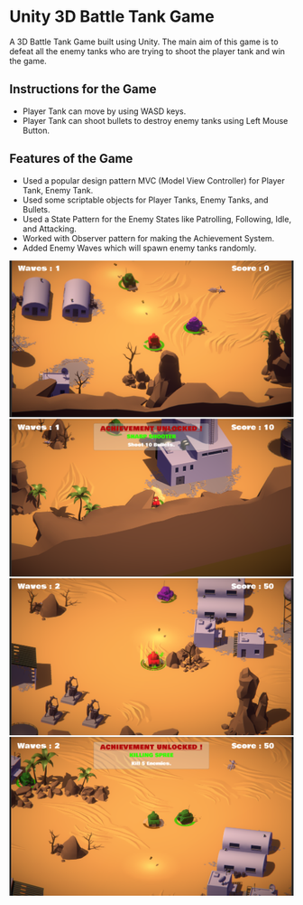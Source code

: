 # Unity 3D Battle Tank Game

A 3D Battle Tank Game built using Unity. The main aim of this game is to defeat all the enemy tanks who are trying to shoot the player tank and win the game.

## Instructions for the Game
- Player Tank can move by using WASD keys.
- Player Tank can shoot bullets to destroy enemy tanks using Left Mouse Button.

## Features of the Game
- Used a popular design pattern MVC (Model View Controller) for Player Tank, Enemy Tank.
- Used some scriptable objects for Player Tanks, Enemy Tanks, and Bullets.
- Used a State Pattern for the Enemy States like Patrolling, Following, Idle, and Attacking.
- Worked with Observer pattern for making the Achievement System.
- Added Enemy Waves which will spawn enemy tanks randomly.


![](Images/1.png)
![](Images/2.png)
![](Images/3.png)
![](Images/4.png)
